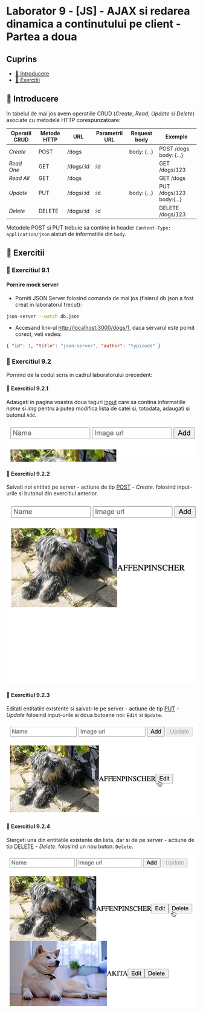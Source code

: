 # Laborator 9 - [JS] - AJAX si redarea dinamica a continutului pe client - Partea a doua

## Cuprins

- [🦉 Introducere](#-Introducere)
- [🎢 Exercitii](#-Exercitii)

## 🦉 Introducere

In tabelul de mai jos avem operatiile CRUD (_Create_, _Read_, _Update_ si _Delete_) asociate cu metodele HTTP corespunzatoare:

| Operatii CRUD  | Metode HTTP | URL       | Parametrii URL | Request body | Exemple                  |
| -------------- | ----------- | --------- | -------------- | ------------ | ------------------------ |
| _Create_       | POST        | /dogs     |                | body: {...}  | POST /dogs body: {...}   |
| _Read One_     | GET         | /dogs/:id | :id            |              | GET /dogs/123            |
| _Read All_     | GET         | /dogs     |                |              | GET /dogs                |
| _Update_       | PUT         | /dogs/:id | :id            | body: {...}  | PUT /dogs/123 body:{...} |
| _Delete_       | DELETE      | /dogs/:id | :id            |              | DELETE /dogs/123         |

Metodele POST si PUT trebuie sa contine in header `Content-Type: application/json` alaturi de informatiile din `body`.

## 🎢 Exercitii

### 💪 Exercitiul 9.1

#### Pornire mock server

- Porniti JSON Server folosind comanda de mai jos (fisierul db.json a fost creat in laboratorul trecut):

```bash
json-server --watch db.json
```

- Accesand link-ul [http://localhost:3000/dogs/1](http://localhost:3000/dogs/1), daca servarul este pornit corect, veti vedea:

```json
{ "id": 1, "title": "json-server", "author": "typicode" }
```

### 💪 Exercitiul 9.2

Pornind de la codul scris in cadrul laboratorului precedent:

#### 💪 Exercitiul 9.2.1

Adaugati in pagina voastra doua taguri [input](https://www.w3schools.com/tags/tag_input.asp) care sa contina informatiile _name_ si _img_ pentru a putea modifica lista de catei si, totodata, adaugati si butonul `Add`.

![Inputs](inputs.jpg)

#### 💪 Exercitiul 9.2.2

Salvati noi entitati pe server - actiune de tip [POST](https://restfulapi.net/http-methods/#post) - _Create_. folosind input-urile si butonul din exercitiul anterior.

![POST animation](POST-dogs-animation.gif)

#### 💪 Exercitiul 9.2.3

Editati entitatile existente si salvati-le pe server - actiune de tip [PUT](https://restfulapi.net/http-methods/#put) - _Update_ folosind input-urile si doua butoane noi: `Edit` si `Update`.

![PUT animation](PUT-dogs-animation.gif)

#### 💪 Exercitiul 9.2.4

Stergeti una din entitatile existente din lista, dar si de pe server - actiune de tip [DELETE](https://restfulapi.net/http-methods/#delete) - _Delete_. folosind un nou buton: `Delete`.

![Delete animation](DELETE-dogs-animation.gif)
